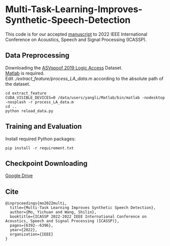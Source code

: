 # Multi-Task-Learning-Improves-Synthetic-Speech-Detection
This code is for our accepted [manuscript](https://ieeexplore.ieee.org/abstract/document/9746059) to 2022 IEEE International Conference on Acoustics, Speech and Signal Processing (ICASSP).

## Data Preprocessing
Downloading the [ASVspoof 2019 Logic Access](https://www.asvspoof.org/database) Dataset.</br>
[Matlab](https://ww2.mathworks.cn/products/matlab.html) is required.</br>
Edit *./extract_feature/process_LA_data.m* according to the absolute path of the dataset.
 ```
 cd extract_feature
 CUDA_VISIBLE_DEVICES=0 /data/users/yangli/Matlab/bin/matlab -nodesktop -nosplash -r process_LA_data.m
 cd ..
 python reload_data.py
 ``` 
 
 ## Training and Evaluation
 Install required Python packages:</br>
 ```
 pip install -r requirement.txt
 ``` 

 
## Checkpoint Downloading
[Google Drive](https://drive.google.com/drive/folders/15vwSnGGHgMkwLQso09RYvXWg7qg9zqge?usp=sharing)

## Cite
```
@inproceedings{mo2022multi,
  title={Multi-Task Learning Improves Synthetic Speech Detection},
  author={Mo, Yichuan and Wang, Shilin},
  booktitle={ICASSP 2022-2022 IEEE International Conference on Acoustics, Speech and Signal Processing (ICASSP)},
  pages={6392--6396},
  year={2022},
  organization={IEEE}
}
```
